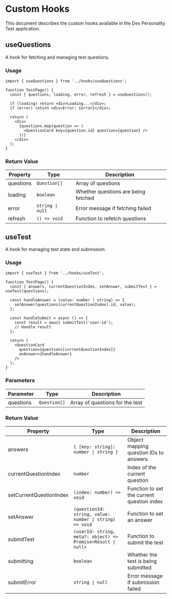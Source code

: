 # Custom Hooks

This document describes the custom hooks available in the Dev Personality Test application.

## useQuestions

A hook for fetching and managing test questions.

### Usage

```tsx
import { useQuestions } from '../hooks/useQuestions';

function TestPage() {
  const { questions, loading, error, refresh } = useQuestions();
  
  if (loading) return <div>Loading...</div>;
  if (error) return <div>Error: {error}</div>;
  
  return (
    <div>
      {questions.map(question => (
        <QuestionCard key={question.id} question={question} />
      ))}
    </div>
  );
}
```

### Return Value

| Property | Type | Description |
|----------|------|-------------|
| questions | `Question[]` | Array of questions |
| loading | `boolean` | Whether questions are being fetched |
| error | `string \| null` | Error message if fetching failed |
| refresh | `() => void` | Function to refetch questions |

## useTest

A hook for managing test state and submission.

### Usage

```tsx
import { useTest } from '../hooks/useTest';

function TestPage() {
  const { answers, currentQuestionIndex, setAnswer, submitTest } = useTest(questions);
  
  const handleAnswer = (value: number | string) => {
    setAnswer(questions[currentQuestionIndex].id, value);
  };
  
  const handleSubmit = async () => {
    const result = await submitTest('user-id');
    // Handle result
  };
  
  return (
    <QuestionCard 
      question={questions[currentQuestionIndex]} 
      onAnswer={handleAnswer}
    />
  );
}
```

### Parameters

| Parameter | Type | Description |
|-----------|------|-------------|
| questions | `Question[]` | Array of questions for the test |

### Return Value

| Property | Type | Description |
|----------|------|-------------|
| answers | `{ [key: string]: number \| string }` | Object mapping question IDs to answers |
| currentQuestionIndex | `number` | Index of the current question |
| setCurrentQuestionIndex | `(index: number) => void` | Function to set the current question index |
| setAnswer | `(questionId: string, value: number \| string) => void` | Function to set an answer |
| submitTest | `(userId: string, meta?: object) => Promise<Result \| null>` | Function to submit the test |
| submitting | `boolean` | Whether the test is being submitted |
| submitError | `string \| null` | Error message if submission failed |